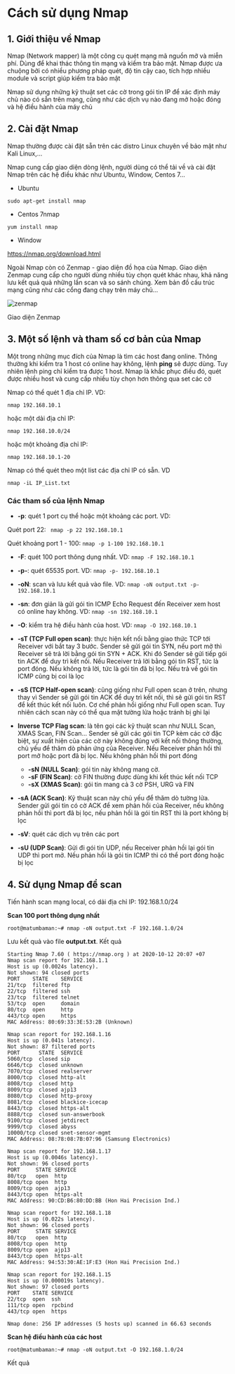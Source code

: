 # Cách sử dụng Nmap

## 1. Giới thiệu về Nmap

Nmap (Network mapper) là một công cụ quét mạng mã nguồn mở và miễn phí. Dùng để khai thác thông tin mạng và kiếm tra bảo mật. Nmap được ưa chuộng bởi có nhiều phương pháp quét, độ tin cậy cao, tích hợp nhiều module và script giúp kiếm tra bảo mật

Nmap sử dụng những kỹ thuật set các cờ trong gói tin IP để xác định máy chủ nào có sẵn trên mạng, cũng như các dịch vụ nào đang mở hoặc đóng và hệ điều hành của máy chủ



## 2. Cài đặt Nmap

Nmap thường được cài đặt sẵn trên các distro Linux chuyên về bảo mật như Kali Linux,...

Nmap cung cấp giao diện dòng lệnh, người dùng có thể tải về và cài đặt Nmap trên các hệ điều khác như Ubuntu, Window, Centos 7...

  + Ubuntu
  ```
  sudo apt-get install nmap
  ```
  
  + Centos 7nmap
  ```
  yum install nmap
  ```
  
  + Window
  
   https://nmap.org/download.html
   
 Ngoài Nmap còn có Zenmap - giao diện đồ họa của Nmap. Giao diện Zenmap cung cấp cho người dùng nhiều tùy chọn quét khác nhau, khả năng lưu kết quả quả những lần scan và so sánh chúng. Xem bản đồ cấu trúc mạng cũng như các cổng đang chạy trên máy chủ...
 
![zenmap](https://user-images.githubusercontent.com/32956424/95675282-37b32800-0be0-11eb-8292-77dbf315cb22.png)
 
 Giao diện Zenmap

## 3. Một số lệnh và tham số cơ bản của Nmap

Một trong những mục đích của Nmap là tìm các host đang online. Thông thường khi kiểm tra 1 host có online hay không, lệnh **ping** sẽ được dùng. Tuy nhiên lệnh ping chỉ kiểm tra được 1 host. Nmap là khắc phục điều đó, quét được nhiều host và cung cấp nhiều tùy chọn hơn thông qua set các cờ

Nmap có thể quét 1 địa chỉ IP. VD:

```
nmap 192.168.10.1
```
hoặc một dải địa chỉ IP:
```
nmap 192.168.10.0/24
```

hoặc một khoảng địa chỉ IP:
```
nmap 192.168.10.1-20
```

Nmap có thể quét theo một list các địa chỉ IP có sẵn. VD
```
nmap -iL IP_List.txt
```



### Các tham số của lệnh Nmap

  + **-p**: quét 1 port cụ thể hoặc một khoảng các port. VD:
  
  Quét port 22: ``` nmap -p 22 192.168.10.1``` 
  
  Quét khoảng port 1 - 100: ```nmap -p 1-100 192.168.10.1```
  
  + **-F**: quét 100 port thông dụng nhất. VD: ```nmap -F 192.168.10.1```
  
  + **-p-**: quét 65535 port. VD: ```nmap -p- 192.168.10.1```
  
  + **-oN**: scan và lưu kết quả vào file. VD: ```nmap -oN output.txt -p- 192.168.10.1```

  + **-sn**: đơn giản là gửi gói tin ICMP Echo Request đến Receiver xem host có online hay không. VD: ```nmap -sn 192.168.10.1```  
  
  + **-O**: kiểm tra hệ điều hành của host. VD: ```nmap -O 192.168.10.1```
  
  + **-sT (TCP Full open scan)**: thực hiện kết nối bằng giao thức TCP tới Receiver với bắt tay 3 bước. Sender sẽ gửi gói tin SYN, nếu port mở thì Receiver sẽ trả lời bằng gói tin SYN + ACK. Khi đó Sender sẽ gửi tiếp gói tin ACK để duy trì kết nối. Nếu Receiver trả lời bằng gói tin RST, tức là port đóng. Nếu không trả lời, tức là gói tin đã bị lọc. Nếu trả về gói tin ICMP cũng bị coi là lọc
  
  + **-sS (TCP Half-open scan)**: cũng giống như Full open scan ở trên, nhưng thay vì Sender sẽ gửi gói tin ACK để duy trì kết nối, thì sẽ gửi gói tin RST để kết thúc kết nối luôn. Cơ chế phản hồi giống như Full open scan. Tuy nhiên cách scan này có thể qua mặt tường lửa hoặc tránh bị ghi lại
  
  + **Inverse TCP Flag scan**: là tên gọi các kỹ thuật scan như NULL Scan, XMAS Scan, FIN Scan... Sender sẽ gửi các gói tin TCP kèm các cờ đặc biệt, sự xuất hiện của các cờ này không đúng với kết nối thông thường, chủ yếu để thăm dò phản ứng của Receiver. Nếu Receiver phản hồi thì port mở hoặc port đã bị lọc. Nếu không phản hồi thì port đóng
    - **-sN (NULL Scan)**: gói tin này không mang cờ.
    - **-sF (FIN Scan)**: cờ FIN thường được dùng khi kết thúc kết nối TCP
    - **-sX (XMAS Scan)**: gói tin mang cả 3 cờ PSH, URG và FIN
    
  + **-sA (ACK Scan)**: Kỹ thuật scan này chủ yếu để thăm dò tường lửa. Sender gửi gói tin có cờ ACK để xem phản hồi của Receiver, nếu không phản hồi thì port đã bị lọc, nếu phản hồi là gói tin RST thì là port không bị lọc
  
  + **-sV**: quét các dịch vụ trên các port
  
  + **-sU (UDP Scan)**: Gửi đi gói tin UDP, nếu Receiver phản hồi lại gói tin UDP thì port mở. Nếu phản hồi là gói tin ICMP thì có thể port đóng hoặc bị lọc
  
  
## 4. Sử dụng Nmap để scan

Tiến hành scan mạng local, có dải địa chỉ IP: 192.168.1.0/24

**Scan 100 port thông dụng nhất** 

``` root@matumbaman:~# nmap -oN output.txt -F 192.168.1.0/24 ```


Lưu kết quả vào file **output.txt**. Kết quả

```
Starting Nmap 7.60 ( https://nmap.org ) at 2020-10-12 20:07 +07
Nmap scan report for 192.168.1.1
Host is up (0.0024s latency).
Not shown: 94 closed ports
PORT    STATE    SERVICE
21/tcp  filtered ftp
22/tcp  filtered ssh
23/tcp  filtered telnet
53/tcp  open     domain
80/tcp  open     http
443/tcp open     https
MAC Address: 80:69:33:3E:53:2B (Unknown)

Nmap scan report for 192.168.1.16
Host is up (0.041s latency).
Not shown: 87 filtered ports
PORT      STATE  SERVICE
5060/tcp  closed sip
6646/tcp  closed unknown
7070/tcp  closed realserver
8000/tcp  closed http-alt
8008/tcp  closed http
8009/tcp  closed ajp13
8080/tcp  closed http-proxy
8081/tcp  closed blackice-icecap
8443/tcp  closed https-alt
8888/tcp  closed sun-answerbook
9100/tcp  closed jetdirect
9999/tcp  closed abyss
10000/tcp closed snet-sensor-mgmt
MAC Address: 08:78:08:7B:07:96 (Samsung Electronics)

Nmap scan report for 192.168.1.17
Host is up (0.0046s latency).
Not shown: 96 closed ports
PORT     STATE SERVICE
80/tcp   open  http
8008/tcp open  http
8009/tcp open  ajp13
8443/tcp open  https-alt
MAC Address: 90:CD:B6:80:DD:BB (Hon Hai Precision Ind.)

Nmap scan report for 192.168.1.18
Host is up (0.022s latency).
Not shown: 96 closed ports
PORT     STATE SERVICE
80/tcp   open  http
8008/tcp open  http
8009/tcp open  ajp13
8443/tcp open  https-alt
MAC Address: 94:53:30:AE:1F:E3 (Hon Hai Precision Ind.)

Nmap scan report for 192.168.1.15
Host is up (0.000019s latency).
Not shown: 97 closed ports
PORT    STATE SERVICE
22/tcp  open  ssh
111/tcp open  rpcbind
443/tcp open  https

Nmap done: 256 IP addresses (5 hosts up) scanned in 66.63 seconds
```

**Scan hệ điều hành của các host**

``` root@matumbaman:~# nmap -oN output.txt -O 192.168.1.0/24 ```

Kết quả

```

```



